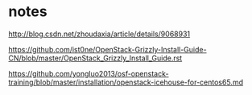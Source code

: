 # notes
http://blog.csdn.net/zhoudaxia/article/details/9068931

https://github.com/ist0ne/OpenStack-Grizzly-Install-Guide-CN/blob/master/OpenStack_Grizzly_Install_Guide.rst

https://github.com/yongluo2013/osf-openstack-training/blob/master/installation/openstack-icehouse-for-centos65.md
